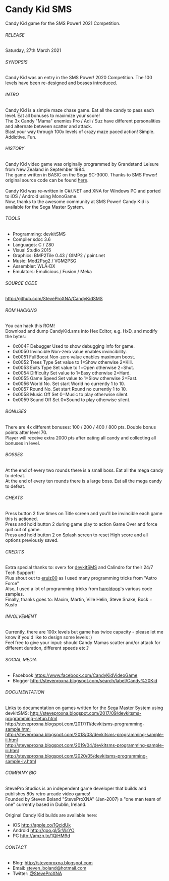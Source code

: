 # Candy Kid SMS
Candy Kid game for the SMS Power! 2021 Competition.

###### RELEASE
Saturday, 27th March 2021

###### SYNOPSIS
Candy Kid was an entry in the SMS Power! 2020 Competition.  The 100 levels have been re-designed and bosses introduced.

###### INTRO
Candy Kid is a simple maze chase game.  Eat all the candy to pass each level.  Eat all bonuses to maximize your score!
<br />
The 3x Candy "Mama" enemies Pro / Adi / Suz have different personalities and alternate between scatter and attack.
<br />
Blast your way through 100x levels of crazy maze paced action!  Simple. Addictive. Fun.

###### HISTORY
Candy Kid video game was originally programmed by Grandstand Leisure from New Zealand in September 1984.
<br />
The game written in BASIC on the Sega SC-3000.  Thanks to SMS Power! original source code can be found [here](https://www.smspower.org/Scans/SegaComputer-Magazine-Issue02?gallerypage=17).
<br />
<br />
Candy Kid was re-written in C#/.NET and XNA for Windows PC and ported to iOS / Android using MonoGame.
<br />
Now, thanks to the awesome community at SMS Power! Candy Kid is available for the Sega Master System.

###### TOOLS
- Programming:	devkitSMS
- Compiler		sdcc 3.6
- Languages:	C / Z80
- Visual Studio 2015
- Graphics:		BMP2Tile 0.43 / GIMP2 / paint.net
- Music:		Mod2Psg2 / VGM2PSG
- Assembler:	WLA-DX
- Emulators:	Emulicious / Fusion / Meka

###### SOURCE CODE
http://github.com/SteveProXNA/CandyKidSMS

###### ROM HACKING
You can hack this ROM!  
Download and dump CandyKid.sms into Hex Editor, e.g. HxD, and modify the bytes:
- 0x004F	Debugger	Used to show debugging info for game.
- 0x0050	Invincible	Non-zero value enables invincibility.
- 0x0051	FullBoost	Non-zero value enables maximum boost.
- 0x0052	Trees Type	Set value to 1=Show otherwise 2=Kill.
- 0x0053	Exits Type	Set value to 1=Open otherwise 2=Shut.
- 0x0054	Difficulty	Set value to 1=Easy otherwise 2=Hard.
- 0x0055	Game Speed	Set value to 1=Slow otherwise 2=Fast.
- 0x0056	World No.	Set start World no currently 1 to 10.
- 0x0057	Round No.	Set start Round no currently 1 to 10.
- 0x0058	Music Off	Set 0=Music to play otherwise silent.
- 0x0059	Sound Off	Set 0=Sound to play otherwise silent.

###### BONUSES
There are 4x different bonuses: 100 / 200 / 400 / 800 pts.  Double bonus points after level 70.
<br />
Player will receive extra 2000 pts after eating all candy and collecting all bonuses in level.

###### BOSSES
At the end of every two rounds there is a small boss.  Eat all the mega candy to defeat.
<br />
At the end of every ten rounds there is a large boss.  Eat all the mega candy to defeat.

###### CHEATS
Press button 2 five times on Title screen and you'll be invincible each game this is actioned.
<br />
Press and hold button 2 during game play to action Game Over and force quit out of game.
<br />
Press and hold button 2 on Splash screen to reset High score and all options previously saved.

###### CREDITS
Extra special thanks to: sverx for [devkitSMS](https://github.com/sverx/devkitSMS) and Calindro for their 24/7 Tech Support!
<br />
Plus shout out to [eruiz00](http://www.smspower.org/forums/member10267) as I used many programming tricks from "Astro Force"
<br />
Also, I used a lot of programming tricks from [haroldoop](http://www.smspower.org/forums/member601)'s various code samples.
<br />
Finally, thanks goes to: Maxim, Martin, Ville Helin, Steve Snake, Bock + Kusfo

###### INVOLVEMENT
Currently, there are 100x levels but game has twice capacity - please let me know if you'd like to design some levels :)
<br />
Feel free to give your input: should Candy Mamas scatter and/or attack for different duration, different speeds etc.?

###### SOCIAL MEDIA
- Facebook https://www.facebook.com/CandyKidVideoGame
- Blogger  http://steveproxna.blogspot.com/search/label/Candy%20Kid

###### DOCUMENTATION
Links to documentation on games written for the Sega Master System using devkitSMS:
http://steveproxna.blogspot.com/2017/09/devkitsms-programming-setup.html
<br />
http://steveproxna.blogspot.com/2017/11/devkitsms-programming-sample.html
<br />
http://steveproxna.blogspot.com/2018/03/devkitsms-programming-sample-ii.html
<br />
http://steveproxna.blogspot.com/2019/04/devkitsms-programming-sample-iii.html
<br />
http://steveproxna.blogspot.com/2020/05/devkitsms-programming-sample-iv.html

###### COMPANY BIO
StevePro Studios is an independent game developer that builds and publishes 80s retro arcade video games!
<br />
Founded by Steven Boland "SteveProXNA" (Jan-2007) a "one man team of one" currently based in Dublin, Ireland.
<br />
<br />
Original Candy Kid builds are available here:
<br />
- iOS		http://apple.co/1QcidUk
- Android	http://goo.gl/5rWsYO
- PC		http://amzn.to/1QiHM9d

###### CONTACT
- Blog:		http://steveproxna.blogspot.com
- Email:	steven_boland@hotmail.com
- Twitter:	[@SteveProXNA](http://twitter.com/SteveProXNA)
